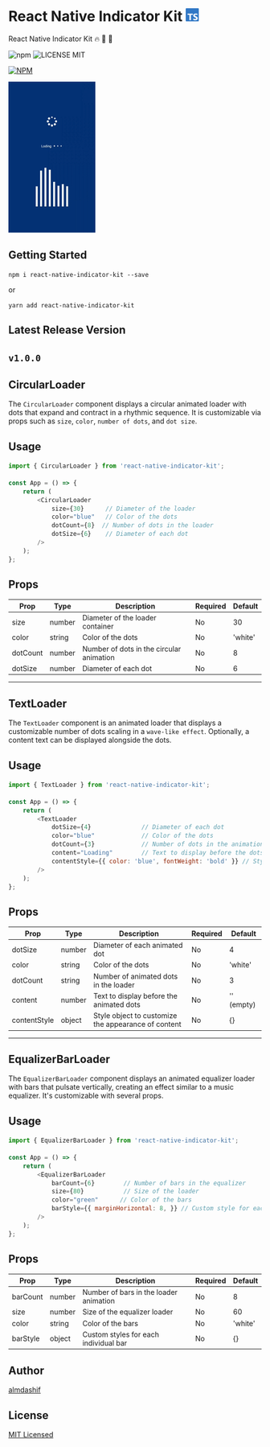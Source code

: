 # React Native Indicator Kit <img src="src/Images/tsLogo.png" alt="TS" width="26" />

React Native Indicator Kit :fire: :rocket: :star2:

![npm](https://img.shields.io/npm/v/react-native-indicator-kit) ![LICENSE MIT](https://img.shields.io/badge/license-MIT-brightgreen.svg)

[![NPM](https://static.npmjs.com/b0f1a8318363185cc2ea6a40ac23eeb2.png)](https://www.npmjs.com/package/react-native-indicator-kit/)



![Loading Animation](src/Images/indicators.gif)


## Getting Started
```
npm i react-native-indicator-kit --save
```
or
```
yarn add react-native-indicator-kit
```

## Latest Release Version 
## ```v1.0.0``` 



## CircularLoader
The `CircularLoader` component displays a circular animated loader with dots that expand and contract in a rhythmic sequence. It is customizable via props such as `size`, `color`, `number of dots`, and `dot size`.

## Usage

```javascript
import { CircularLoader } from 'react-native-indicator-kit';

const App = () => {
    return (
        <CircularLoader
            size={30}      // Diameter of the loader
            color="blue"   // Color of the dots
            dotCount={8}  // Number of dots in the loader
            dotSize={6}    // Diameter of each dot
        />
    );
};
```




## Props
| Prop                  | Type | Description | Required | Default |
| ----------------------- | --- | ------- | --- | ------------------------------------------------------------------------------------------------------------------------------------------------------------------------------- |
| size              | number  | Diameter of the loader container     | No  | 30 |
| color              | string  | Color of the dots     | No  | 'white' |
| dotCount              | number  | Number of dots in the circular animation     | No  | 8 |
| dotSize              | number  | Diameter of each dot     | No  | 6 |


---


## TextLoader
The `TextLoader` component is an animated loader that displays a customizable number of dots scaling in a `wave-like effect`. Optionally, a content text can be displayed alongside the dots.



## Usage

```javascript
import { TextLoader } from 'react-native-indicator-kit';

const App = () => {
    return (
        <TextLoader
            dotSize={4}              // Diameter of each dot
            color="blue"             // Color of the dots
            dotCount={3}             // Number of dots in the animation
            content="Loading"        // Text to display before the dots
            contentStyle={{ color: 'blue', fontWeight: 'bold' }} // Style for the content text
        />
    );
};

```




## Props
| Prop                  | Type | Description | Required | Default |
| ----------------------- | --- | ------- | --- | ------------------------------------------------------------------------------------------------------------------------------------------------------------------------------- |
| dotSize              | number  | Diameter of each animated dot     | No  | 4 |
| color              | string  | Color of the dots     | No  | 'white' |
| dotCount              | string  | Number of animated dots in the loader     | No  | 3 |
| content              | number  | Text to display before the animated dots     | No  | '' (empty) |
| contentStyle              | object  | Style object to customize the appearance of content     | No  | {} |


---






## EqualizerBarLoader
The `EqualizerBarLoader` component displays an animated equalizer loader with bars that pulsate vertically, creating an effect similar to a music equalizer. It's customizable with several props.



## Usage

```javascript
import { EqualizerBarLoader } from 'react-native-indicator-kit';

const App = () => {
    return (
        <EqualizerBarLoader
            barCount={6}        // Number of bars in the equalizer
            size={80}           // Size of the loader
            color="green"      // Color of the bars
            barStyle={{ marginHorizontal: 8, }} // Custom style for each bar
        />
    );
};

```




## Props
| Prop                  | Type | Description | Required | Default |
| ----------------------- | --- | ------- | --- | ------------------------------------------------------------------------------------------------------------------------------------------------------------------------------- |
| barCount              | number  | Number of bars in the loader animation     | No  | 8 |
| size              | number  | Size of the equalizer loader     | No  | 60 |
| color              | string  | Color of the bars     | No  | 'white' |
| barStyle              | object  | Custom styles for each individual bar     | No  | {} |



## Author
[almdashif](https://github.com/almdashif)

## License
[MIT Licensed](https://github.com/almdashif/react-native-indicator-kit/blob/main/LICENSE)






















